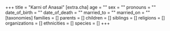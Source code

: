 +++
title = "Karni of Anasai"
[extra.cha]
age = ""
sex = ""
pronouns = ""
date_of_birth = ""
date_of_death = ""
married_to = ""
married_on = ""
[taxonomies]
families = []
parents = []
children = []
siblings = []
religions = []
organizations = []
ethnicities = []
species = []
+++

